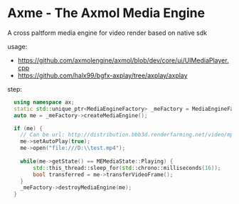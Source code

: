 # Axme - The Axmol Media Engine

A cross paltform media engine for video render based on native sdk

usage: 

- https://github.com/axmolengine/axmol/blob/dev/core/ui/UIMediaPlayer.cpp
- https://github.com/halx99/bgfx-axplay/tree/axplay/axplay

step: 

```cpp
  using namespace ax;
  static std::unique_ptr<MediaEngineFactory> _meFactory = MediaEngineFactory::create();
  auto me = _meFactory->createMediaEngine(); 

  if (me) {
    // Can be url: http://distribution.bbb3d.renderfarming.net/video/mp4/bbb_sunflower_1080p_30fps_normal.mp4
    me->setAutoPlay(true);
    me->open("file:///D:\\test.mp4");
    
    while(me->getState() == MEMediaState::Playing) {
        std::this_thread::sleep_for(std::chrono::milliseconds(16));
        bool transferred = me->transferVideoFrame();
    }
    _meFactory->destroyMediaEngine(me);
  }

```

